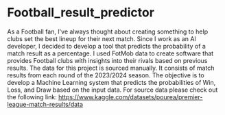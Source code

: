 # Football_result_predictor
As a Football fan, l've always thought about creating something to help clubs set the best lineup for their next match. Since I work as an Al developer, I decided to develop a tool that predicts the probability of a match result as a percentage. I used FotMob data to create software that provides Football clubs with insights into their rivals based on previous results. The data for this project is sourced manually. It consists of match results from each round of the 2023/2024 season.
The objective is to develop a Machine Learning system that predicts the probabilities of Win, Loss, and Draw based on the input data.
For source data please check out the following link: https://www.kaggle.com/datasets/pourea/premier-league-match-results/data
